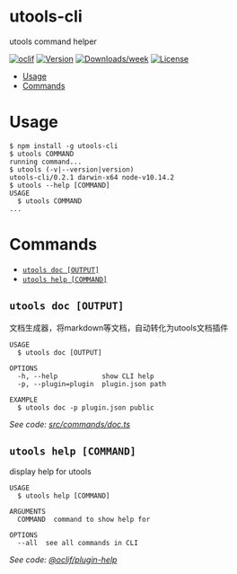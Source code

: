 utools-cli
==========

utools command helper

[![oclif](https://img.shields.io/badge/cli-oclif-brightgreen.svg)](https://oclif.io)
[![Version](https://img.shields.io/npm/v/utools-cli.svg)](https://npmjs.org/package/utools-cli)
[![Downloads/week](https://img.shields.io/npm/dw/utools-cli.svg)](https://npmjs.org/package/utools-cli)
[![License](https://img.shields.io/npm/l/utools-cli.svg)](https://github.com/mohuishou/utools/blob/master/package.json)

<!-- toc -->
* [Usage](#usage)
* [Commands](#commands)
<!-- tocstop -->
# Usage
<!-- usage -->
```sh-session
$ npm install -g utools-cli
$ utools COMMAND
running command...
$ utools (-v|--version|version)
utools-cli/0.2.1 darwin-x64 node-v10.14.2
$ utools --help [COMMAND]
USAGE
  $ utools COMMAND
...
```
<!-- usagestop -->
# Commands
<!-- commands -->
* [`utools doc [OUTPUT]`](#utools-doc-output)
* [`utools help [COMMAND]`](#utools-help-command)

## `utools doc [OUTPUT]`

文档生成器，将markdown等文档，自动转化为utools文档插件

```
USAGE
  $ utools doc [OUTPUT]

OPTIONS
  -h, --help           show CLI help
  -p, --plugin=plugin  plugin.json path

EXAMPLE
  $ utools doc -p plugin.json public
```

_See code: [src/commands/doc.ts](https://github.com/mohuishou/utools/blob/v0.2.1/src/commands/doc.ts)_

## `utools help [COMMAND]`

display help for utools

```
USAGE
  $ utools help [COMMAND]

ARGUMENTS
  COMMAND  command to show help for

OPTIONS
  --all  see all commands in CLI
```

_See code: [@oclif/plugin-help](https://github.com/oclif/plugin-help/blob/v2.2.3/src/commands/help.ts)_
<!-- commandsstop -->
